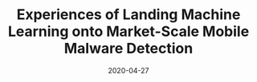 ---
title: "Experiences of Landing Machine Learning onto Market-Scale Mobile Malware Detection"
collection: publications
permalink: /publication/apichecker
date: 2020-04-27
venue: "EuroSys'20"
type: 'conf'
selected: 'false'
pdf: 'eurosys20-apichecker.pdf'
authors: 'Liangyi Gong, Zhenhua Li, Feng Qian, Zifan Zhang, Qi Alfred Chen4, Zhiyun Qian, Hao Lin, Yunhao Liu'
repo: https://apichecker.github.io/
slide: 'eurosys20-apichecker-slide.pdf'
talk: https://www.youtube.com/watch?v=wik2cbzGfVU
poster: 'eurosys20-apichecker-poster.pdf'
---